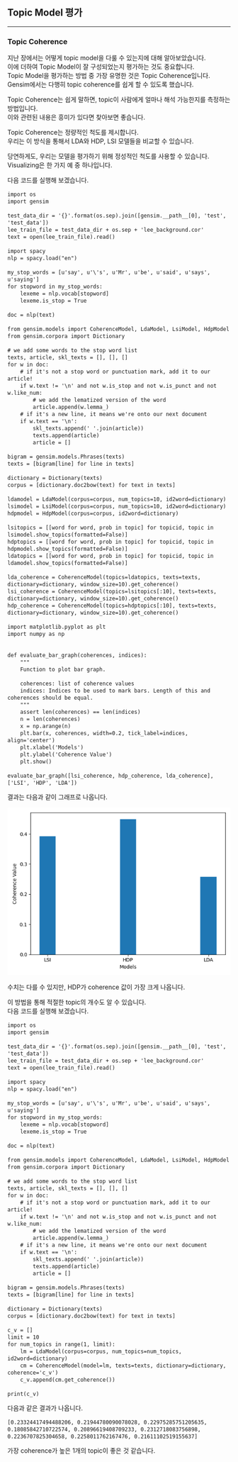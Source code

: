 ## Topic Model 평가
---

### Topic Coherence
지난 장에서는 어떻게 topic model을 다룰 수 있는지에 대해 알아보았습니다.   
이에 더하여 Topic Model이 잘 구성되었는지 평가하는 것도 중요합니다.   
Topic Model을 평가하는 방법 중 가장 유명한 것은 Topic Coherence입니다.   
Gensim에서는 다행히 topic coherence를 쉽게 할 수 있도록 했습니다.   

Topic Coherence는 쉽게 말하면, topic이 사람에게 얼마나 해석 가능한지를 측정하는 방법입니다.   
이와 관련된 내용은 흥미가 있다면 찾아보면 좋습니다.   

Topic Coherence는 정량적인 척도를 제시합니다.   
우리는 이 방식을 통해서 LDA와 HDP, LSI 모델들을 비교할 수 있습니다.   

당연하게도, 우리는 모델을 평가하기 위해 정성적인 척도를 사용할 수 있습니다.   
Visualizing은 한 가지 예 중 하나입니다.   

다음 코드를 실행해 보겠습니다.   

```
import os
import gensim

test_data_dir = '{}'.format(os.sep).join([gensim.__path__[0], 'test', 'test_data'])
lee_train_file = test_data_dir + os.sep + 'lee_background.cor'
text = open(lee_train_file).read()

import spacy
nlp = spacy.load("en")

my_stop_words = [u'say', u'\'s', u'Mr', u'be', u'said', u'says', u'saying']
for stopword in my_stop_words:
    lexeme = nlp.vocab[stopword]
    lexeme.is_stop = True

doc = nlp(text)

from gensim.models import CoherenceModel, LdaModel, LsiModel, HdpModel
from gensim.corpora import Dictionary

# we add some words to the stop word list
texts, article, skl_texts = [], [], []
for w in doc:
    # if it's not a stop word or punctuation mark, add it to our article!
    if w.text != '\n' and not w.is_stop and not w.is_punct and not w.like_num:
        # we add the lematized version of the word
        article.append(w.lemma_)
    # if it's a new line, it means we're onto our next document
    if w.text == '\n':
        skl_texts.append(' '.join(article))
        texts.append(article)
        article = []

bigram = gensim.models.Phrases(texts)
texts = [bigram[line] for line in texts]

dictionary = Dictionary(texts)
corpus = [dictionary.doc2bow(text) for text in texts]

ldamodel = LdaModel(corpus=corpus, num_topics=10, id2word=dictionary)
lsimodel = LsiModel(corpus=corpus, num_topics=10, id2word=dictionary)
hdpmodel = HdpModel(corpus=corpus, id2word=dictionary)

lsitopics = [[word for word, prob in topic] for topicid, topic in lsimodel.show_topics(formatted=False)]
hdptopics = [[word for word, prob in topic] for topicid, topic in hdpmodel.show_topics(formatted=False)]
ldatopics = [[word for word, prob in topic] for topicid, topic in ldamodel.show_topics(formatted=False)]

lda_coherence = CoherenceModel(topics=ldatopics, texts=texts, dictionary=dictionary, window_size=10).get_coherence()
lsi_coherence = CoherenceModel(topics=lsitopics[:10], texts=texts, dictionary=dictionary, window_size=10).get_coherence()
hdp_coherence = CoherenceModel(topics=hdptopics[:10], texts=texts, dictionary=dictionary, window_size=10).get_coherence()

import matplotlib.pyplot as plt
import numpy as np


def evaluate_bar_graph(coherences, indices):
    """
    Function to plot bar graph.

    coherences: list of coherence values
    indices: Indices to be used to mark bars. Length of this and coherences should be equal.
    """
    assert len(coherences) == len(indices)
    n = len(coherences)
    x = np.arange(n)
    plt.bar(x, coherences, width=0.2, tick_label=indices, align='center')
    plt.xlabel('Models')
    plt.ylabel('Coherence Value')
    plt.show()

evaluate_bar_graph([lsi_coherence, hdp_coherence, lda_coherence], ['LSI', 'HDP', 'LDA'])

```

결과는 다음과 같이 그래프로 나옵니다.   

![image0001](image0001.png)

수치는 다를 수 있지만, HDP가 coherence 값이 가장 크게 나옵니다.   

이 방법을 통해 적절한 topic의 개수도 알 수 있습니다.   
다음 코드를 실행해 보겠습니다.   

```
import os
import gensim

test_data_dir = '{}'.format(os.sep).join([gensim.__path__[0], 'test', 'test_data'])
lee_train_file = test_data_dir + os.sep + 'lee_background.cor'
text = open(lee_train_file).read()

import spacy
nlp = spacy.load("en")

my_stop_words = [u'say', u'\'s', u'Mr', u'be', u'said', u'says', u'saying']
for stopword in my_stop_words:
    lexeme = nlp.vocab[stopword]
    lexeme.is_stop = True

doc = nlp(text)

from gensim.models import CoherenceModel, LdaModel, LsiModel, HdpModel
from gensim.corpora import Dictionary

# we add some words to the stop word list
texts, article, skl_texts = [], [], []
for w in doc:
    # if it's not a stop word or punctuation mark, add it to our article!
    if w.text != '\n' and not w.is_stop and not w.is_punct and not w.like_num:
        # we add the lematized version of the word
        article.append(w.lemma_)
    # if it's a new line, it means we're onto our next document
    if w.text == '\n':
        skl_texts.append(' '.join(article))
        texts.append(article)
        article = []

bigram = gensim.models.Phrases(texts)
texts = [bigram[line] for line in texts]

dictionary = Dictionary(texts)
corpus = [dictionary.doc2bow(text) for text in texts]

c_v = []
limit = 10
for num_topics in range(1, limit):
    lm = LdaModel(corpus=corpus, num_topics=num_topics, id2word=dictionary)
    cm = CoherenceModel(model=lm, texts=texts, dictionary=dictionary, coherence='c_v')
    c_v.append(cm.get_coherence())
    
print(c_v)
```

다음과 같은 결과가 나옵니다.   

```
[0.23324417494488206, 0.21944780090078028, 0.22975285751205635, 0.18085842710722574, 0.20896619408709233, 0.2312718083756898, 0.2236707825304658, 0.2258011762167476, 0.21611102519155637]
```

가장 coherence가 높은 1개의 topic이 좋은 것 같습니다.   
